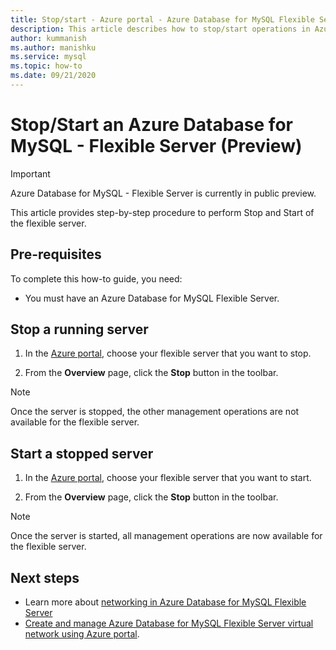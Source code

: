 ```yaml
---
title: Stop/start - Azure portal - Azure Database for MySQL Flexible Server
description: This article describes how to stop/start operations in Azure Database for MySQL through the Azure portal.
author: kummanish
ms.author: manishku
ms.service: mysql
ms.topic: how-to
ms.date: 09/21/2020
---
```


# Stop/Start an Azure Database for MySQL - Flexible Server (Preview)


> [!IMPORTANT] 
> Azure Database for MySQL - Flexible Server is currently in public preview.

This article provides step-by-step procedure to perform Stop and Start of the flexible server.

## Pre-requisites

To complete this how-to guide, you need:

-   You must have an Azure Database for MySQL Flexible Server.

## Stop a running server

1.  In the [Azure portal](https://portal.azure.com/), choose your flexible server that you want to stop.
  
2.  From the **Overview** page, click the **Stop** button in the toolbar.

> [!NOTE]
> Once the server is stopped, the other management operations are not available for the flexible server.

## Start a stopped server

1.  In the [Azure portal](https://portal.azure.com/), choose your flexible server that you want to start.
  
2.  From the **Overview** page, click the **Stop** button in the toolbar.

> [!NOTE]
> Once the server is started, all management operations are now available for the flexible server.

## Next steps
- Learn more about [networking in Azure Database for MySQL Flexible Server](./concepts-networking.md)
- [Create and manage Azure Database for MySQL Flexible Server virtual network using Azure portal](./how-to-manage-virtual-network-portal.md).

